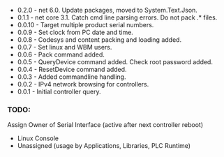 
* 0.2.0 - net 6.0. Update packages, moved to System.Text.Json.
* 0.1.1 - net core 3.1. Catch cmd line parsing errors. Do not pack .* files.
* 0.0.10 - Target multiple product serial numbers.
* 0.0.9 - Set clock from PC date and time.
* 0.0.8 - Codesys and content packing and loading added.
* 0.0.7 - Set linux and WBM users.
* 0.0.6 - Pack command added.
* 0.0.5 - QueryDevice command added. Check root password added.
* 0.0.4 - ResetDevice command added.
* 0.0.3 - Added commandline handling.
* 0.0.2 - IPv4 network browsing for controllers.
* 0.0.1 - Initial controller query.



### TODO: 
Assign Owner of Serial Interface (active after next controller reboot)

* Linux Console
* Unassigned (usage by Applications, Libraries, PLC Runtime)
